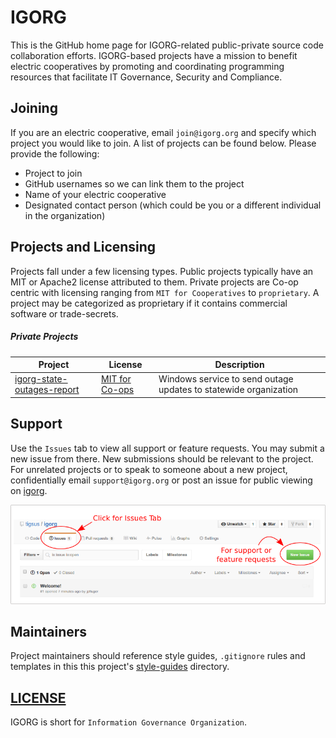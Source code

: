 # IGORG

This is the GitHub home page for IGORG-related public-private source code collaboration efforts. IGORG-based projects have a mission to benefit electric cooperatives by promoting and coordinating programming resources that facilitate IT Governance, Security and Compliance.  

## Joining

If you are an electric cooperative, email `join@igorg.org` and specify which project you would like to join. A list of projects can be found below. Please provide the following:

* Project to join
* GitHub usernames so we can link them to the project
* Name of your electric cooperative
* Designated contact person (which could be you or a different individual in the organization)

## Projects and Licensing

Projects fall under a few licensing types. Public projects typically have an MIT or Apache2 license attributed to them. Private projects are Co-op centric with licensing ranging from `MIT for Cooperatives` to `proprietary`. A project may be categorized as proprietary if it contains commercial software or trade-secrets.

##### Private Projects

| Project       | License       | Description   |
| ------------- | ------------- | ------------- |
| [igorg-state-outages-report](https://github.com/tigsus/igorg-state-outages-report)  | [MIT for Co-ops](https://github.com/tigsus/igorg/blob/master/licenses/MIT-for-Cooperatives-Tigsus-LCREC.md) | Windows service to send outage updates to statewide organization |

## Support

Use the `Issues` tab to view all support or feature requests. You may submit a new issue from there.  New submissions should be relevant to the project.  For unrelated projects or to speak to someone about a new project, confidentially email `support@igorg.org` or post an issue for public viewing on [igorg](https://github.com/tigsus/igorg/issues).

![Issues](https://github.com/tigsus/igorg/blob/master/images/issues.png)

## Maintainers

Project maintainers should reference style guides, `.gitignore` rules and templates in this this project's [style-guides](https://github.com/tigsus/igorg/tree/master/style-guides) directory.

## [LICENSE](LICENSE)

IGORG is short for `Information Governance Organization`.